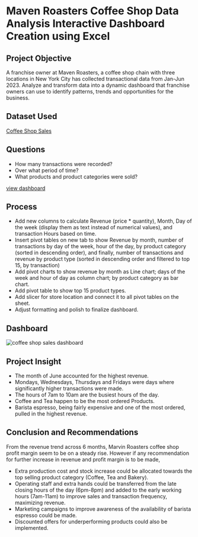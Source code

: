 # Maven Roasters Coffee Shop Data Analysis Interactive Dashboard Creation using Excel
##  Project Objective
A franchise owner at Maven Roasters, a coffee shop chain with three locations in New York City has collected transactional data from Jan-Jun 2023. 
Analyze and transform data into a dynamic dashboard that franchise owners can use to identify patterns, trends and opportunities for the business.

## Dataset Used
<a href="https://mavenanalytics.io/data-playground?order=date_added%2Cdesc&search=coffee%20shop">Coffee Shop Sales</a>

## Questions
-	How many transactions were recorded?
-	Over what period of time?
-	What products and product categories were sold?

<a href="https://github.com/hyperfabulous/Data-Analysis-Coffee-Shop-Sales-Dashboard/blob/main/coffee%20shop%20sales%20dashboard.png">view dashboard</a>

## Process
-	Add new columns to calculate Revenue (price * quantity), Month, Day of the week (display them as text instead of numerical values), and transaction Hours based on time.
-	Insert pivot tables on new tab to show Revenue by month, number of transactions by day of the week, hour of the day, by product category (sorted in descending order), and finally, number of transactions and revenue by product type (sorted in descending order and filtered to top 15, by transaction)
-	Add pivot charts to show revenue by month as Line chart; days of the week and hour of day as column chart; by product category as bar chart.
-	Add pivot table to show top 15 product types. 
-	Add slicer for store location and connect it to all pivot tables on the sheet.
-	Adjust formatting and polish to finalize dashboard.

## Dashboard
![coffee shop sales dashboard](https://github.com/user-attachments/assets/adbe4e46-0719-4ecb-9428-eb6fa1083b1d)

## Project Insight
-	The month of June accounted for the highest revenue.
-	Mondays, Wednesdays, Thursdays and Fridays were days where significantly higher transactions were made.
-	The hours of 7am to 10am are the busiest hours of the day.
-	Coffee and Tea happen to be the most ordered Products.
-	Barista espresso, being fairly expensive and one of the most ordered, pulled in the highest revenue.

## Conclusion and Recommendations
  From the revenue trend across 6 months, Marvin Roasters coffee shop profit margin seem to be on a steady rise. However if any recommendation for further increase in revenue and profit margin is to be made,
-	Extra production cost and stock increase could be allocated towards the top selling product category (Coffee, Tea and Bakery).
-	Operating staff and extra hands could be transferred from the late closing hours of the day (6pm-8pm) and added to the early working hours (7am-11am) to improve sales and transaction frequency, maximizing revenue.
-	Marketing campaigns to improve awareness of the availability of barista espresso could be made.
-	Discounted offers for underperforming products could also be implemented.






